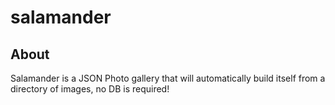 # salamander
## About
Salamander is a JSON Photo gallery that will automatically build itself from a directory of images, no DB is required!